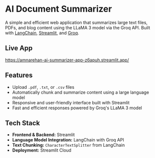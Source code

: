 # AI Document Summarizer

A simple and efficient web application that summarizes large text files, PDFs, and blog content using the LLaMA 3 model via the Groq API.
Built with [LangChain](https://www.langchain.com/), [Streamlit](https://streamlit.io/), and [Groq](https://groq.com/).

## Live App
https://amnarehan-ai-summarizer-app-z6apuh.streamlit.app/

## Features
- Upload `.pdf`, `.txt`, or `.csv` files
- Automatically chunk and summarize content using a large language model
- Responsive and user-friendly interface built with Streamlit
- Fast and efficient responses powered by Groq's LLaMA 3 model

## Tech Stack
- **Frontend & Backend:** Streamlit
- **Language Model Integration:** LangChain with Groq API
- **Text Chunking:** `CharacterTextSplitter` from LangChain
- **Deployment:** Streamlit Cloud
